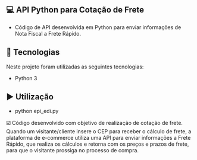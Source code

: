 ## 💻 API Python para Cotação de Frete

- Código de API desenvolvida em Python para enviar informações de Nota Fiscal a Frete Rápido.

## :rocket: Tecnologias

Neste projeto foram utilizadas as seguintes tecnologias:

- Python 3

## ▶️ Utilização
 - python epi_edi.py

☑️ Código desenvolvido com objetivo de realização de cotação de frete. Quando um visitante/cliente insere o CEP para receber o cálculo de frete, a plataforma de e-commerce utiliza uma API para enviar informações a Frete Rápido, que realiza os cálculos e retorna com os preços e prazos de frete, para que o visitante prossiga no processo de compra.